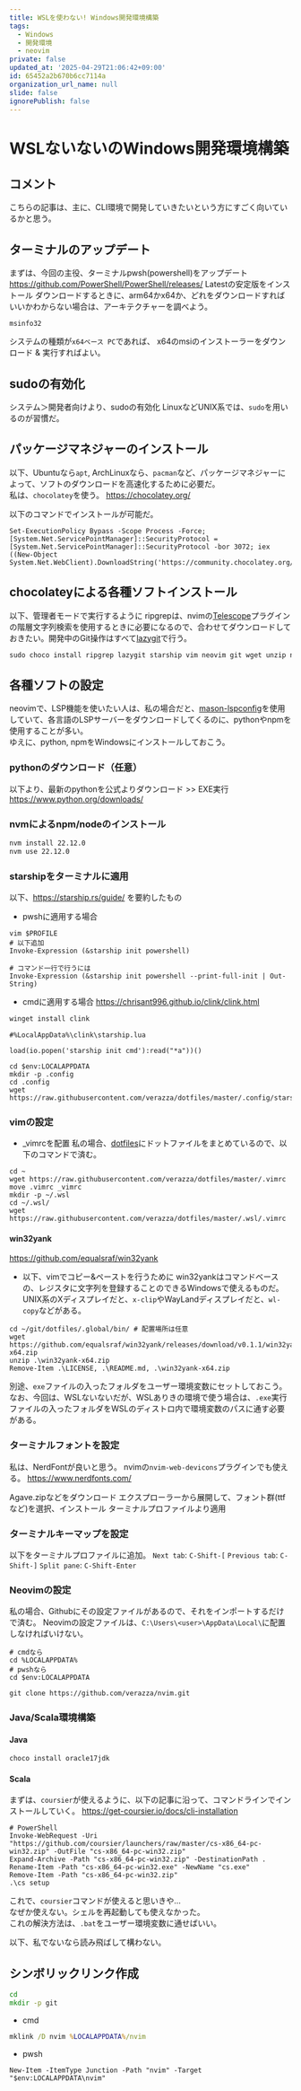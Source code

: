 ```yaml
---
title: WSLを使わない! Windows開発環境構築
tags:
  - Windows
  - 開発環境
  - neovim
private: false
updated_at: '2025-04-29T21:06:42+09:00'
id: 65452a2b670b6cc7114a
organization_url_name: null
slide: false
ignorePublish: false
---
```


<!--
Copyright (c) 2025 verazza
This file is distributed under the terms of the Creative Commons Attribution-NonCommercial-ShareAlike 4.0 International License.
See the LICENSE file in the source directory for details.
(https://creativecommons.org/licenses/by-nc-sa/4.0/)
-->

# WSLないないのWindows開発環境構築

## コメント
こちらの記事は、主に、CLI環境で開発していきたいという方にすごく向いているかと思う。

## ターミナルのアップデート
まずは、今回の主役、ターミナルpwsh(powershell)をアップデート
https://github.com/PowerShell/PowerShell/releases/
Latestの安定版をインストール
ダウンロードするときに、arm64かx64か、どれをダウンロードすればいいかわからない場合は、アーキテクチャーを調べよう。
```
msinfo32
```
システムの種類が`x64ベース PC`であれば、
x64のmsiのインストーラーをダウンロード & 実行すればよい。

## sudoの有効化
システム＞開発者向けより、sudoの有効化
LinuxなどUNIX系では、`sudo`を用いるのが習慣だ。

## パッケージマネジャーのインストール
以下、Ubuntuなら`apt`, ArchLinuxなら、`pacman`など、パッケージマネジャーによって、ソフトのダウンロードを高速化するために必要だ。  
私は、`chocolatey`を使う。
https://chocolatey.org/

以下のコマンドでインストールが可能だ。
```pwsh
Set-ExecutionPolicy Bypass -Scope Process -Force; [System.Net.ServicePointManager]::SecurityProtocol = [System.Net.ServicePointManager]::SecurityProtocol -bor 3072; iex ((New-Object System.Net.WebClient).DownloadString('https://community.chocolatey.org/install.ps1'))
```

## chocolateyによる各種ソフトインストール
以下、管理者モードで実行するように
ripgrepは、nvimの[Telescope](https://github.com/nvim-telescope/telescope.nvim)プラグインの階層文字列検索を使用するときに必要になるので、合わせてダウンロードしておきたい。開発中のGit操作はすべて[lazygit](https://github.com/jesseduffield/lazygit)で行う。
```cmd
sudo choco install ripgrep lazygit starship vim neovim git wget unzip nvm -y
```

## 各種ソフトの設定
neovimで、LSP機能を使いたい人は、私の場合だと、[mason-lspconfig](https://github.com/williamboman/mason-lspconfig.nvim)を使用していて、各言語のLSPサーバーをダウンロードしてくるのに、pythonやnpmを使用することが多い。  
ゆえに、python, npmをWindowsにインストールしておこう。  

### pythonのダウンロード（任意）
以下より、最新のpythonを公式よりダウンロード >> EXE実行
https://www.python.org/downloads/

### nvmによるnpm\/nodeのインストール
```cmd
nvm install 22.12.0
nvm use 22.12.0
```

### starshipをターミナルに適用
以下、https://starship.rs/guide/ を要約したもの

- pwshに適用する場合
```pwsh
vim $PROFILE
# 以下追加
Invoke-Expression (&starship init powershell)

# コマンド一行で行うには
Invoke-Expression (&starship init powershell --print-full-init | Out-String)
```

- cmdに適用する場合
https://chrisant996.github.io/clink/clink.html
```cmd
winget install clink
```
```
#%LocalAppData%\clink\starship.lua

load(io.popen('starship init cmd'):read("*a"))()
```

```pwsh
cd $env:LOCALAPPDATA
mkdir -p .config
cd .config
wget https://raw.githubusercontent.com/verazza/dotfiles/master/.config/starship.toml
```

### vimの設定
- _vimrcを配置
私の場合、[dotfiles](https://github.com/verazza/dotfiles)にドットファイルをまとめているので、以下のコマンドで済む。
```pwsh
cd ~
wget https://raw.githubusercontent.com/verazza/dotfiles/master/.vimrc
move .vimrc _vimrc
mkdir -p ~/.wsl
cd ~/.wsl/
wget https://raw.githubusercontent.com/verazza/dotfiles/master/.wsl/.vimrc
```

#### win32yank
https://github.com/equalsraf/win32yank

- 以下、vimでコピー&ペーストを行うために
win32yankはコマンドベースの、レジスタに文字列を登録することのできるWindowsで使えるものだ。UNIX系のXディスプレイだと、`x-clip`やWayLandディスプレイだと、`wl-copy`などがある。
```pwsh
cd ~/git/dotfiles/.global/bin/ # 配置場所は任意
wget https://github.com/equalsraf/win32yank/releases/download/v0.1.1/win32yank-x64.zip
unzip .\win32yank-x64.zip
Remove-Item .\LICENSE, .\README.md, .\win32yank-x64.zip
```
別途、`exe`ファイルの入ったフォルダをユーザー環境変数にセットしておこう。なお、今回は、WSLないないだが、WSLありきの環境で使う場合は、`.exe`実行ファイルの入ったフォルダをWSLのディストロ内で環境変数のパスに通す必要がある。

### ターミナルフォントを設定
私は、NerdFontが良いと思う。
nvimの`nvim-web-devicons`プラグインでも使える。
https://www.nerdfonts.com/

Agave.zipなどをダウンロード
エクスプローラーから展開して、フォント群(ttfなど)を選択、インストール
ターミナルプロファイルより適用

### ターミナルキーマップを設定
以下をターミナルプロファイルに追加。
`Next tab`: `C-Shift-[`
`Previous tab`: `C-Shift-]`
`Split pane`: `C-Shift-Enter`

### Neovimの設定
私の場合、Githubにその設定ファイルがあるので、それをインポートするだけで済む。
Neovimの設定ファイルは、`C:\Users\<user>\AppData\Local\`に配置しなければいけない。
```pwsh
# cmdなら
cd %LOCALAPPDATA%
# pwshなら
cd $env:LOCALAPPDATA

git clone https://github.com/verazza/nvim.git
```

### Java/Scala環境構築
#### Java
```bash
choco install oracle17jdk
```
#### Scala
まずは、`coursier`が使えるように、以下の記事に沿って、コマンドラインでインストールしていく。
https://get-coursier.io/docs/cli-installation
```pwsh
# PowerShell
Invoke-WebRequest -Uri "https://github.com/coursier/launchers/raw/master/cs-x86_64-pc-win32.zip" -OutFile "cs-x86_64-pc-win32.zip"
Expand-Archive -Path "cs-x86_64-pc-win32.zip" -DestinationPath .
Rename-Item -Path "cs-x86_64-pc-win32.exe" -NewName "cs.exe"
Remove-Item -Path "cs-x86_64-pc-win32.zip"
.\cs setup
```
これで、`coursier`コマンドが使えると思いきや...  
なぜか使えない。シェルを再起動しても使えなかった。  
これの解決方法は、`.bat`をユーザー環境変数に通せばいい。

以下、私でないなら読み飛ばして構わない。
## シンボリックリンク作成
```cmd
cd
mkdir -p git
```
- cmd
```cmd
mklink /D nvim %LOCALAPPDATA%/nvim
```
- pwsh
```pwsh
New-Item -ItemType Junction -Path "nvim" -Target "$env:LOCALAPPDATA\nvim"
```

